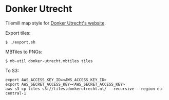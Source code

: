 # Donker Utrecht

Tilemill map style for [Donker Utrecht's website](http://donkerutrecht.nl).

Export tiles:

    $ ./export.sh

MBTiles to PNGs:

    $ mb-util donker-utrecht.mbtiles tiles

To S3:

    export AWS_ACCESS_KEY_ID=<AWS_ACCESS_KEY_ID>
    export AWS_SECRET_ACCESS_KEY=<AWS_SECRET_ACCESS_KEY>
    aws s3 cp tiles s3://tiles.donkerutrecht.nl/ --recursive --region eu-central-1
